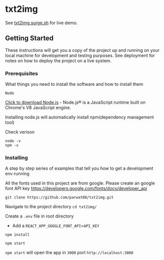# txt2img

See [txt2img.surge.sh](http://txt2img.surge.sh/) for live demo.

## Getting Started

These instructions will get you a copy of the project up and running on your local machine for development and testing purposes. See deployment for notes on how to deploy the project on a live system.

### Prerequisites

What things you need to install the software and how to install them

```
Node
```
[Click to download Node.js](https://nodejs.org/en/) - Node.js® is a JavaScript runtime built on Chrome's V8 JavaScript engine.

Installing node.js will automatically install npm(dependency management tool)

Check verison
```
node -v
npm -v
```

### Installing

A step by step series of examples that tell you how to get a development env running

All the fonts used in this project are from google. Please create an google font API key https://developers.google.com/fonts/docs/developer_api

```
git clone https://github.com/parwat08/txt2img.git
```

Navigate to the project directory `cd txt2img/`

Create a `.env` file in root directory

- Add a `REACT_APP_GOOGLE_FONT_API`=`API_KEY`


```
npm install

npm start
```

`npm start` will open the app in `3000` port `http://localhost:3000`

